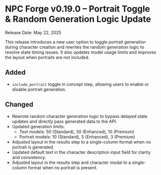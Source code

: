 # NPC Forge v0.19.0 – Portrait Toggle & Random Generation Logic Update

Release Date: May 22, 2025

This release introduces a new user option to toggle portrait generation during character creation and rewrites the random generation logic to resolve state timing issues. It also updates model usage limits and improves the layout when portraits are not included.

## Added
- `include_portrait` toggle in concept step, allowing users to enable or disable portrait generation.

## Changed
- Rewrote random character generation logic to bypass delayed state updates and directly pass generated data to the API.
- Updated generation limits:
  - Text models: 50 (Standard), 30 (Enhanced), 10 (Premium)
  - Portrait models: 10 (Standard), 5 (Enhanced), 3 (Premium)
- Adjusted layout in the results step to a single-column format when no portrait is generated.
- Updated default text in the character description input field for clarity and consistency.
- Adjusted layout in the results step and character modal to a single-column format when no portrait is present.